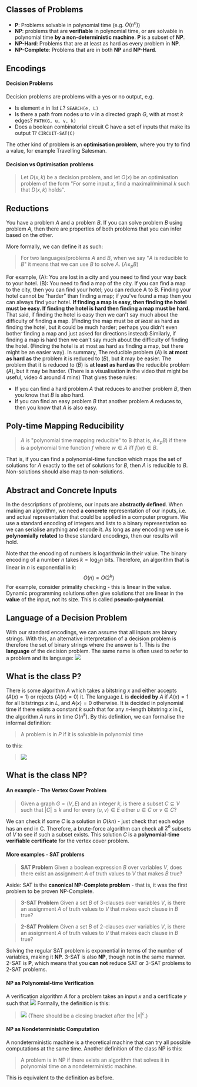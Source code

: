 ## Classes of Problems
- **P**: Problems solvable in polynomial time (e.g. $O(n^c)$)
- **NP**: problems that are **verifiable** in polynomial time, or are solvable in polynomial time **by a non-deterministic machine**. **P** is a subset of **NP**.
- **NP-Hard**: Problems that are at least as hard as every problem in **NP**.
- **NP-Complete**: Problems that are in both **NP** and **NP-Hard**.

## Encodings
#### Decision Problems
Decision problems are problems with a yes or no output, e.g.
- Is element $e$ in list $L$? `SEARCH(e, L)`
- Is there a path from nodes $u$ to $v$ in a directed graph $G$, with at most $k$ edges? `PATH(G, u, v, k)`
- Does a boolean combinatorial circuit C have a set of inputs that make its output 1? `CIRCUIT-SAT(C)`

The other kind of problem is an **optimisation problem**, where you try to find a value, for example Travelling Salesman.

#### Decision vs Optimisation problems
> Let $D(x, k)$ be a decision problem, and let $O(x)$ be an optimisation problem of the form "For some input $x$, find a maximal/minimal $k$ such that $D(x, k)$ holds".



## Reductions
You have a problem $A$ and a problem $B$. If you can solve problem $B$ using problem $A$, then there are properties of both problems that you can infer based on the other.

More formally, we can define it as such:
> For two languages/problems $A$ and $B$, when we say "$A$ is reducible to $B$" it means that we can use $B$ to solve $A$. ($A \leq_p B$)

For example, 
(A): You are lost in a city and you need to find your way back to your hotel.
(B): You need to find a map of the city.
If you can find a map to the city, then you can find your hotel; you can reduce A to B.
Finding your hotel cannot be "harder" than finding a map; if you've found a map then you can always find your hotel.
**If finding a map is easy, then finding the hotel must be easy. If finding the hotel is hard then finding a map must be hard.**
That said, if finding the hotel is easy then we can't say much about the difficulty of finding a map. (Finding the map must be *at least* as hard as finding the hotel, but it could be much harder; perhaps you didn't even bother finding a map and just asked for directions instead)
Similarly, if finding a map is hard then we can't say much about the difficulty of finding the hotel. (Finding the hotel is at most as hard as finding a map, but there might be an easier way).
In summary, The reducible problem ($A$) is **at most as hard as** the problem it is reduced to ($B$), but it may be easier. The problem that it is reduced to ($B$) is **at least as hard as** the reducible problem ($A$), but it may be harder.
(There is a visualisation in the video that might be useful, video 4 around 4 mins)
That gives these rules:
- If you can find a hard problem $A$ that reduces to another problem $B$, then you know that $B$ is also hard.
- If you can find an easy problem $B$ that another problem $A$ reduces to, then you know that $A$ is also easy.

## Poly-time Mapping Reducibility
> $A$ is "polynomial time mapping reducible" to B (that is, $A \leq_p B$) if there is a polynomial time function $f$ where $w \in A$ iff $f(w) \in B$.

That is, if you can find a polynomial-time function which maps the set of solutions for $A$ exactly to the set of solutions for $B$, then $A$ is reducible to $B$. Non-solutions should also map to non-solutions.

## Abstract and Concrete Inputs
In the descriptions of problems, our inputs are **abstractly defined**. When making an algorithm, we need a **concrete** representation of our inputs, i.e. and actual representation that could be applied in a computer program.
We use a standard encoding of integers and lists to a binary representation so we can serialise anything and encode it. As long as any encoding we use is **polynomially related** to these standard encodings, then our results will hold.

Note that the encoding of numbers is logarithmic in their value. The binary encoding of a number $n$ takes $k = \log_2{n}$ bits. Therefore, an algorithm that is linear in $n$ is exponential in $k$:
$$O(n) = O(2^k)$$
For example, consider primality checking - this is linear in the value.
Dynamic programming solutions often give solutions that are linear in the **value** of the input, not its size.
This is called **pseudo-polynomial**.
## Language of a Decision Problem
With our standard encodings, we can assume that all inputs are binary strings. 
With this, an alternative interpretation of a decision problem is therefore the set of binary strings where the answer is 1. This is the **language** of the decision problem.
The same name is often used to refer to a problem and its language:
![](Pasted%20image%2020230426110908.png)
## What is the class P?
There is some algorithm $A$ which takes a bitstring $x$ and either accepts ($A(x) = 1$) or rejects ($A(x) = 0$) it.
The language $L$ is **decided by** $A$ if $A(x) = 1$ for all bitstrings $x$ in $L$, and $A(x) = 0$ otherwise.
It is decided in polynomial time if there exists a constant $k$ such that for any $n$-length bitstring $x$ in $L$, the algorithm $A$ runs in time $O(n^k)$.
By this definition, we can formalise the informal definition:
> A problem is in $P$ if it is solvable in polynomial time

to this:
> ![](Pasted%20image%2020230426112124.png)

## What is the class NP?
#### An example - The Vertex Cover Problem
> Given a graph $G = (V, E)$ and an integer $k$, is there a subset $C \subseteq V$ such that $|C| \leq k$ and for every $(u, v) \in E$ either $u \in C$ or $v \in C$?

We can check if some $C$ is a solution in $O(kn)$ - just check that each edge has an end in C.
Therefore, a brute-force algorithm can check all $2^n$ subsets of $V$ to see if such a subset exists.
This solution $C$ is a **polynomial-time verifiable certificate** for the vertex cover problem. 
#### More examples - SAT problems
> **SAT Problem**
> Given a boolean expression $B$ over variables $V$, does there exist an assignment $A$ of truth values to $V$ that makes $B$ true?

Aside: SAT is the **canonical NP-Complete problem** - that is, it was the first problem to be proven NP-Complete.

> **3-SAT Problem**
> Given a set $B$ of 3-clauses over variables $V$, is there an assignment $A$ of truth values to $V$ that makes each clause in $B$ true?

> **2-SAT Problem**
> Given a set $B$ of 2-clauses over variables $V$, is there an assignment $A$ of truth values to $V$ that makes each clause in $B$ true?

Solving the regular SAT problem is exponential in terms of the number of variables, making it **NP**. 3-SAT is also **NP**, though not in the same manner. 2-SAT is **P**, which means that you **can not** reduce SAT or 3-SAT problems to 2-SAT problems.
#### NP as Polynomial-time Verification
A verification algorithm $A$ for a problem takes an input $x$ and a certificate $y$ such that
![](Pasted%20image%2020230426115936.png)
Formally, the definition is this:
> ![](Pasted%20image%2020230426120144.png)
> (There should be a closing bracket after the $|x|^c$.)

#### NP as Nondeterministic Computation
A nondeterministic machine is a theoretical machine that can try all possible computations at the same time.
Another definition of the class NP is this:
> A problem is in NP if there exists an algorithm that solves it in polynomial time on a nondeterministic machine.

This is equivalent to the definition as before.

